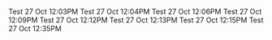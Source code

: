 Test 27 Oct 12:03PM
Test 27 Oct 12:04PM
Test 27 Oct 12:06PM
Test 27 Oct 12:09PM
Test 27 Oct 12:12PM
Test 27 Oct 12:13PM
Test 27 Oct 12:15PM
Test 27 Oct 12:35PM
